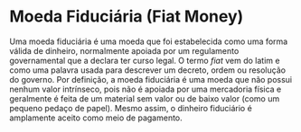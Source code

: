 # Moeda Fiduciária (Fiat Money)

Uma moeda fiduciária é uma moeda que foi estabelecida como uma forma válida de dinheiro, normalmente apoiada por um regulamento governamental que a declara ter curso legal. O termo _fiat_ vem do latim e como uma palavra usada para descrever um decreto, ordem ou resolução do governo. Por definição, a moeda fiduciária é uma moeda que não possui nenhum valor intrínseco, pois não é apoiada por uma mercadoria física e geralmente é feita de um material sem valor ou de baixo valor (como um pequeno pedaço de papel). Mesmo assim, o dinheiro fiduciário é amplamente aceito como meio de pagamento.
